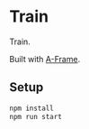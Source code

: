 # Train

Train.

Built with [A-Frame](https://aframe.io).

## Setup

```sh
npm install
npm run start
```
